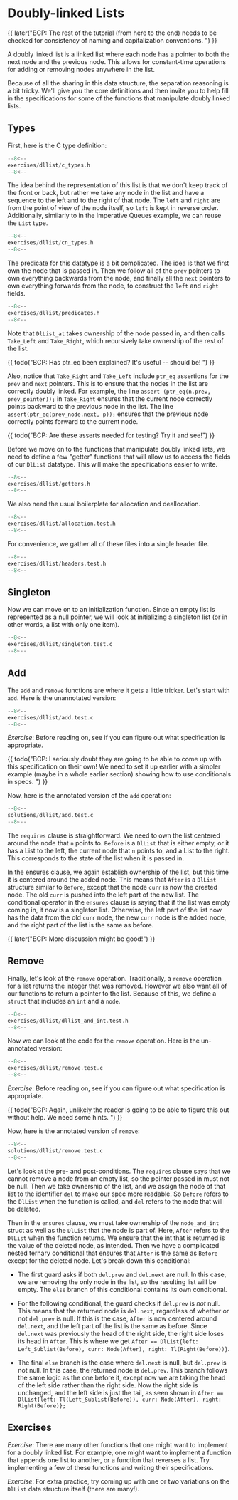 # Doubly-linked Lists

{{ later("BCP: The rest of the tutorial (from here to the end) needs to be checked for consistency of naming and capitalization conventions. ") }}

A doubly linked list is a linked list where each node has a pointer
to both the next node and the previous node. This allows for constant-time
operations for adding or removing nodes anywhere in the list.

Because of all the sharing in this data structure, the separation
reasoning is a bit tricky. We'll give you the core definitions and
then invite you to help fill in the specifications for some of the
functions that manipulate doubly linked lists.

## Types

First, here is the C type definition:

```c title="exercises/dllist/c_types.h"
--8<--
exercises/dllist/c_types.h
--8<--
```

The idea behind the representation of this list is that we don't keep
track of the front or back, but rather we take any node in the list
and have a sequence to the left and to the right of that node. The `left`
and `right` are from the point of view of the node itself, so `left`
is kept in reverse order. Additionally, similarly to in the
Imperative Queues example, we can reuse the `List` type.

```c title="exercises/dllist/cn_types.h"
--8<--
exercises/dllist/cn_types.h
--8<--
```

The predicate for this datatype is a bit complicated. The idea is that
we first own the node that is passed in. Then we follow all of the
`prev` pointers to own everything backwards from the node, and finally
all the `next` pointers to own everything forwards from the node, to
construct the `left` and `right` fields.

```c title="exercises/dllist/predicates.h"
--8<--
exercises/dllist/predicates.h
--8<--
```

Note that `DlList_at` takes ownership of the node passed in, and then
calls `Take_Left` and `Take_Right`, which recursively take
ownership of the rest of the list.

{{ todo("BCP: Has ptr_eq been explained?  It's useful
-- should be! ") }}

Also, notice that `Take_Right` and `Take_Left` include `ptr_eq`
assertions for the `prev` and `next` pointers. This is to ensure that
the nodes in the list are correctly doubly linked. For example, the
line `assert (ptr_eq(n.prev, prev_pointer));` in `Take_Right`
ensures that the current node correctly points backward to the
previous node in the list. The line `assert(ptr_eq(prev_node.next,
p));` ensures that the previous node correctly points forward to the
current node.

{{ todo("BCP: Are these asserts needed for testing?  Try it and see!") }}

Before we move on to the functions that manipulate doubly linked
lists, we need to define a few "getter" functions that will allow us
to access the fields of our `DlList` datatype. This will make the
specifications easier to write.

```c title="exercises/dllist/getters.h"
--8<--
exercises/dllist/getters.h
--8<--
```

We also need the usual boilerplate for allocation and deallocation.

```c title="exercises/dllist/allocation.test.h"
--8<--
exercises/dllist/allocation.test.h
--8<--
```

For convenience, we gather all of these files into a single header file.

```c title="exercises/dllist/headers.test.h"
--8<--
exercises/dllist/headers.test.h
--8<--
```

<!-- ====================================================================== -->

## Singleton

Now we can move on to an initialization function. Since an empty list
is represented as a null pointer, we will look at initializing a
singleton list (or in other words, a list with only one item).

```c title="exercises/dllist/singleton.test.c"
--8<--
exercises/dllist/singleton.test.c
--8<--
```

<!-- ====================================================================== -->

## Add

The `add` and `remove` functions are where it gets a little tricker.
Let's start with `add`. Here is the unannotated version:

```c title="exercises/dllist/add.test.c"
--8<--
exercises/dllist/add.test.c
--8<--
```

_Exercise_: Before reading on, see if you can figure out what
specification is appropriate.

{{ todo("BCP: I seriously doubt they are going to be able to come up
with this specification on their own! We need to set it up earlier
with a simpler example (maybe in a whole earlier section) showing how
to use conditionals in specs. ") }}

Now, here is the annotated version of the `add` operation:

```c title="solutions/dllist/add.test.c"
--8<--
solutions/dllist/add.test.c
--8<--
```

The `requires`
clause is straightforward. We need to own the list centered around
the node that `n` points to. `Before` is a `DlList`
that is either empty, or it has a List to the left,
the current node that `n` points to, and a List to the right.
This corresponds to the state of the list when it is passed in.

In the ensures clause, we again establish ownership of the list, but
this time it is centered around the added node. This means that
`After` is a `DlList` structure similar to `Before`, except that the node
`curr` is now the created node. The old `curr` is pushed into the left
part of the new list. The conditional operator in the `ensures` clause
is saying that if the list was empty coming in, it now is a singleton
list. Otherwise, the left part of the list now has the data from
the old `curr` node, the new `curr` node is the added node, and the
right part of the list is the same as before.

{{ later("BCP: More discussion might be good!") }}


## Remove

Finally, let's look at the `remove` operation. Traditionally, a `remove`
operation for a list returns the integer that was removed. However we
also want all of our functions to return a pointer to the
list. Because of this, we define a `struct` that includes an `int`
and a `node`.

```c title="exercises/dllist/dllist_and_int.test.h"
--8<--
exercises/dllist/dllist_and_int.test.h
--8<--
```

Now we can look at the code for the `remove` operation. Here is the un-annotated version:

```c title="exercises/dllist/remove.test.c"
--8<--
exercises/dllist/remove.test.c
--8<--
```

_Exercise_: Before reading on, see if you can figure out what
specification is appropriate.

{{ todo("BCP: Again, unlikely the reader is going to be able to figure this out without help. We need some hints. ") }}

Now, here is the annotated version of `remove`:

```c title="solutions/dllist/remove.test.c"
--8<--
solutions/dllist/remove.test.c
--8<--
```

Let's look at the pre- and post-conditions. The `requires` clause says that we cannot remove a node from an empty list, so the pointer passed in must not be null. Then we take ownership of the list, and we
assign the node of that list to the identifier `del`
to make our spec more readable. So `Before` refers to the `DlList` when the function is called, and `del` refers to the node that will be deleted.

Then in the `ensures` clause, we must take ownership
of the `node_and_int` struct as well as the `DlList` that
the node is part of. Here, `After` refers to the `DlList`
when the function returns. We ensure that the int that is returned is the value of the deleted node, as intended. Then we have a complicated nested ternary conditional that ensures that `After` is the same as `Before` except for the deleted node. Let's break down this conditional:

- The first guard asks if both `del.prev` and `del.next` are null. In this case, we are removing the only node in the list, so the resulting list will be empty. The `else` branch of this conditional contains its own conditional.

- For the following conditional, the guard checks if `del.prev` is
  _not_ null. This means that the returned node is `del.next`,
  regardless of whether or not `del.prev` is null. If this is the
  case, `After` is now centered around `del.next`, and the left part
  of the list is the same as before. Since `del.next` was previously
  the head of the right side, the right side loses its head in
  `After`. This is where we get `After == DlList{left:
Left_Sublist(Before), curr: Node(After), right: Tl(Right(Before))}`.

- The final `else` branch is the case where `del.next` is null, but
  `del.prev` is not null. In this case, the returned node is
  `del.prev`. This branch follows the same logic as the one before it,
  except now we are taking the head of the left side rather than the
  right side. Now the right side is unchanged, and the left side is just
  the tail, as seen shown in `After == DlList{left:
Tl(Left_Sublist(Before)), curr: Node(After), right: Right(Before)};`

## Exercises

_Exercise_: There are many other functions that one might want to
implement for a doubly linked list. For example, one might want to
implement a function that appends one list to another, or a function
that reverses a list. Try implementing a few of these functions and
writing their specifications.

_Exercise_: For extra practice, try coming up with one or two
variations on the `DlList` data structure itself (there are many!).


